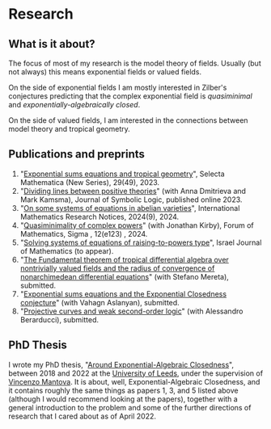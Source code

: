 
<html>
	
   
   	
<body>
<h1>Research</h1>
<h2>What is it about?</h2>
<p> The focus of most of my research is the model theory of fields. Usually (but not always) this means exponential fields or valued fields.</p>	
<p> On the side of exponential fields I am mostly interested in Zilber's conjectures predicting that the complex exponential field is <i>quasiminimal</i> and <i>exponentially-algebraically closed</i>. </p>
<p> On the side of valued fields, I am interested in the connections between model theory and tropical geometry. </p>

<h2> Publications and preprints </h2>
<ol>
	<li>"<a href="https://link.springer.com/article/10.1007/s00029-023-00853-y">Exponential sums equations and tropical geometry</a>", Selecta Mathematica (New Series), 29(49), 2023.  </li>
	<li> "<a href="https://www.cambridge.org/core/journals/journal-of-symbolic-logic/article/dividing-lines-between-positive-theories/678AE82C98D6306E22F24DAE0A21F4F0">Dividing lines between positive theories</a>" (with Anna Dmitrieva and Mark Kamsma), Journal of Symbolic Logic, published online 2023. </li>
	<li>"<a href="https://academic.oup.com/imrn/advance-article/doi/10.1093/imrn/rnad122/7198252?utm_source=authortollfreelink&utm_campaign=imrn&utm_medium=email&guestAccessKey=cc0e3a7b-		e7ff-4e5a-968b-df3a609f6e45">On some systems of equations in abelian varieties</a>", International Mathematics Research Notices, 2024(9), 2024. </li>	
	<li> "<a href="https://arxiv.org/abs/2304.06450">Quasiminimality of complex powers</a>" (with Jonathan Kirby), Forum of Mathematics, Sigma , 12(e123) , 2024. </li>
	<li> "<a href="https://arxiv.org/abs/2103.15675">Solving systems of equations of raising-to-powers type</a>", Israel Journal of Mathematics (to appear). </li>
	<li> "<a href="https://arxiv.org/abs/2303.12124">The Fundamental theorem of tropical differential algebra over nontrivially valued fields and the radius of convergence of nonarchimedean differential equations</a>" (with Stefano Mereta), submitted.  </li>
	<li> "<a href="https://arxiv.org/abs/2409.12860">Exponential sums equations and the Exponential Closedness conjecture</a>" (with Vahagn Aslanyan), submitted.  </li>
	<li> "<a href="https://arxiv.org/abs/2503.10473">Projective curves and weak second-order logic</a>" (with Alessandro Berarducci), submitted.  </li>
</ol>
</body>

<h2> PhD Thesis </h2>

<p>I wrote my PhD thesis, "<a href="https://etheses.whiterose.ac.uk/31077/">Around Exponential-Algebraic Closedness</a>", between 2018 and 2022 at the <a href="https://www.leeds.ac.uk/"> University of Leeds</a>, under the supervision of <a href="https://eps.leeds.ac.uk/maths/staff/4058/dr-vincenzo-l-mantova">Vincenzo Mantova</a>. It is about, well, Exponential-Algebraic Closedness, and it contains roughly the same things as papers 1, 3, and 5 listed above (although I would recommend looking at the papers), together with a general introduction to the problem and some of the further directions of research that I cared about as of April 2022.</p>
</html>
